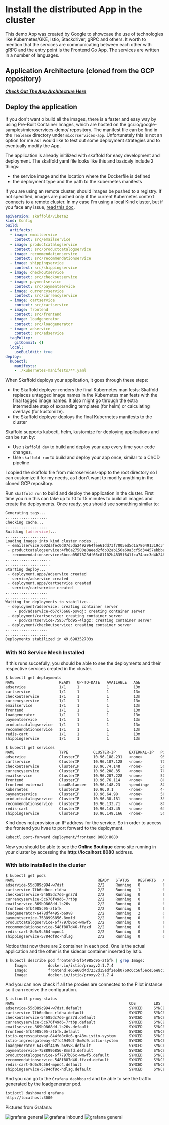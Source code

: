 # Install the distributed App in the cluster

This demo App was created by Google to showcase the use of technologies like Kubernetes/GKE, Istio, Stackdriver, gRPC and others. It worth to mention that the services are communicating between each other with gRPC and the entry point is the Frontend Go App. The services are written in a number of languages.

## Application Architecture (cloned from the GCP repository)

***<a href="https://github.com/GoogleCloudPlatform/microservices-demo#service-architecture" target="_blank">Check Out The App Architecture Here</a>***

## Deploy the application

If you don't want o build all the images, there is a faster and easy way by using Pre-Built Container Images, which are hosted on the gcr.io/google-samples/microservices-demo/ repository. The manifest file can be find in the `realease` directory under `micorservices-app`. Unfortunately this is not an option for me as I would like to test out some deployment strategies and to eventually modify the App.

The application is already initilized with skaffold for easy development and deployment.
The skaffold yaml file looks like this and basicaly include 2 things:

* the service image and the location where the Dockerfile is defined
* the deployment type and the path to the kubernetes manifests

If you are using an remote cluster, should images be pushed to a registry. If not specified, images are pushed only if the current Kubernetes context connects to a remote cluster. In my case I'm using a local Kind cluster, but if you face any issue, [read this doc](https://skaffold.dev/docs/environment/local-cluster/).

```yaml
apiVersion: skaffold/v1beta2
kind: Config
build:
  artifacts:
  - image: emailservice
    context: src/emailservice
  - image: productcatalogservice
    context: src/productcatalogservice
  - image: recommendationservice
    context: src/recommendationservice
  - image: shippingservice
    context: src/shippingservice
  - image: checkoutservice
    context: src/checkoutservice
  - image: paymentservice
    context: src/paymentservice
  - image: currencyservice
    context: src/currencyservice
  - image: cartservice
    context: src/cartservice
  - image: frontend
    context: src/frontend
  - image: loadgenerator
    context: src/loadgenerator
  - image: adservice
    context: src/adservice
  tagPolicy:
    gitCommit: {}
  local:
    useBuildkit: true
deploy:
  kubectl:
    manifests:
    - ./kubernetes-manifests/**.yaml
```

When Skaffold deploys your application, it goes through these steps:

* the Skaffold deployer renders the final Kubernetes manifests: Skaffold replaces untagged image names in the Kubernetes manifests with the final tagged image names. It also might go through the extra intermediate step of expanding templates (for helm) or calculating overlays (for kustomize).
* the Skaffold deployer deploys the final Kubernetes manifests to the cluster

Skaffold supports kubectl, helm, kustomize for deploying applications and can be run by:

* Use `skaffold dev` to build and deploy your app every time your code changes,
* Use `skaffold run` to build and deploy your app once, similar to a CI/CD pipeline

I copied the skaffold file from microservices-app to the root directory so I can customize it for my needs, as I don't want to modify anything in the cloned GCP repository.

Run `skaffold run` to build and deploy the application in the cluster. First time you run this can take up to 10 to 15 minutes to build all images and create the deployments. Once ready, you should see something similar to:

```bash
Generating tags...
...................
Checking cache...
...................
Building [adservice]...
...................
Loading images into kind cluster nodes...
 - emailservice:602dafec0d07d5da2492964fee61dd73f7005ed5d1a786491319c3fd583a0319 -> Loaded
 - productcatalogservice:4fb6a27500e0aeed2fdb32ab156a60a3cf5d34457ebbbac7b26e98f7eef03177 -> Loaded
 - recommendationservice:6bcca0507828df66c81102b4835f641fca74acc3d4b248aca92fee9f167225bc -> Loaded
....................
....................
Starting deploy...
 - deployment.apps/adservice created
 - service/adservice created
 - deployment.apps/cartservice created
 - service/cartservice created
...................
...................
Waiting for deployments to stabilize...
 - deployment/adservice: creating container server
    - pod/adservice-d67c75668-psvqj: creating container server
 - deployment/cartservice: creating container server
    - pod/cartservice-75957fbd95-4lzgz: creating container server
 - deployment/checkoutservice: creating container server
...................
...................
Deployments stabilized in 49.698352703s
```

### With NO Service Mesh Installed

If this runs succefully, you should be able to see the deployments and their respective services created in the cluster.

```bash
$ kubectl get deployments
NAME                    READY   UP-TO-DATE   AVAILABLE   AGE
adservice               1/1     1            1           13m
cartservice             1/1     1            1           13m
checkoutservice         1/1     1            1           13m
currencyservice         1/1     1            1           13m
emailservice            1/1     1            1           13m
frontend                1/1     1            1           13m
loadgenerator           1/1     1            1           13m
paymentservice          1/1     1            1           13m
productcatalogservice   1/1     1            1           13m
recommendationservice   1/1     1            1           13m
redis-cart              1/1     1            1           13m
shippingservice         1/1     1            1           13m

$ kubectl get services
NAME                    TYPE           CLUSTER-IP      EXTERNAL-IP   PORT(S)        AGE
adservice               ClusterIP      10.96.188.231   <none>        9555/TCP       13m
cartservice             ClusterIP      10.96.107.128   <none>        7070/TCP       13m
checkoutservice         ClusterIP      10.96.74.148    <none>        5050/TCP       13m
currencyservice         ClusterIP      10.96.208.35    <none>        7000/TCP       13m
emailservice            ClusterIP      10.96.207.228   <none>        5000/TCP       13m
frontend                ClusterIP      10.96.76.114    <none>        80/TCP         13m
frontend-external       LoadBalancer   10.96.148.23    <pending>     80:31665/TCP   13m
kubernetes              ClusterIP      10.96.0.1       <none>        443/TCP        5h56m
paymentservice          ClusterIP      10.96.64.98     <none>        50051/TCP      13m
productcatalogservice   ClusterIP      10.96.38.181    <none>        3550/TCP       13m
recommendationservice   ClusterIP      10.96.133.71    <none>        8080/TCP       13m
redis-cart              ClusterIP      10.96.143.45    <none>        6379/TCP       13m
shippingservice         ClusterIP      10.96.149.166   <none>        50051/TCP      13m
```

Kind does not provision an IP address for the service. So in order to access the frontend you hvae to port forward to the deployment.

```bash
kubectl port-forward deployment/frontend 8080:8080
```

Now you should be able to see the **Online Boutique** demo site running in your cluster by accessing the **http://localhost:8080** address.

### With Istio installed in the cluster

```bash
$ kubectl get pods
NAME                                     READY   STATUS    RESTARTS   AGE
adservice-55d889c994-w7dst               2/2     Running   0          69s
cartservice-7fb6cdbcc-rldhw              2/2     Running   1          69s
checkoutservice-54685dc7d6-gnz7d         2/2     Running   0          69s
currencyservice-5c676f49d6-7rtbp         2/2     Running   0          69s
emailservice-869b9868dd-ls26v            2/2     Running   0          69s
frontend-5fb4985c95-ztbfk                2/2     Running   0          69s
loadgenerator-6478df4495-b69v8           2/2     Running   2          68s
paymentservice-7588996856-8mmfd          2/2     Running   0          68s
productcatalogservice-6f7797b86c-wmwf5   2/2     Running   0          68s
recommendationservice-548f887d46-ffzxd   2/2     Running   0          68s
redis-cart-8d6c9c564-mpnc4               2/2     Running   0          68s
shippingservice-5784df8c-hdlsg           2/2     Running   0          68s
```

Notice that now there are 2 container in each pod. One is the actual application and the other is the sidecar container inserted by Istio.

```bash
$ kubectl describe pod frontend-5fb4985c95-ztbfk | grep Image:
    Image:         docker.io/istio/proxyv2:1.7.4
    Image:         frontend:e65e60d4d7232d15edf2e6b0760c6c56f5ece56e8c1084864de91bac86b3ffb1
    Image:         docker.io/istio/proxyv2:1.7.4

```

And you can now check if all the proxies are connected to the Pilot instance so it can receive the configuration.

```bash
$ istioctl proxy-status
NAME                                                   CDS        LDS        EDS        RDS          ISTIOD                     VERSION
adservice-55d889c994-w7dst.default                     SYNCED     SYNCED     SYNCED     SYNCED       istiod-766d57484-c9l5q     1.7.4
cartservice-7fb6cdbcc-rldhw.default                    SYNCED     SYNCED     SYNCED     SYNCED       istiod-766d57484-c9l5q     1.7.4
checkoutservice-54685dc7d6-gnz7d.default               SYNCED     SYNCED     SYNCED     SYNCED       istiod-766d57484-c9l5q     1.7.4
currencyservice-5c676f49d6-7rtbp.default               SYNCED     SYNCED     SYNCED     SYNCED       istiod-766d57484-c9l5q     1.7.4
emailservice-869b9868dd-ls26v.default                  SYNCED     SYNCED     SYNCED     SYNCED       istiod-766d57484-c9l5q     1.7.4
frontend-5fb4985c95-ztbfk.default                      SYNCED     SYNCED     SYNCED     SYNCED       istiod-766d57484-c9l5q     1.7.4
istio-egressgateway-844fd8c8c6-gr48m.istio-system      SYNCED     SYNCED     SYNCED     NOT SENT     istiod-766d57484-c9l5q     1.7.4
istio-ingressgateway-67fc4949df-8m9d9.istio-system     SYNCED     SYNCED     SYNCED     NOT SENT     istiod-766d57484-c9l5q     1.7.4
loadgenerator-6478df4495-b69v8.default                 SYNCED     SYNCED     SYNCED     SYNCED       istiod-766d57484-c9l5q     1.7.4
paymentservice-7588996856-8mmfd.default                SYNCED     SYNCED     SYNCED     SYNCED       istiod-766d57484-c9l5q     1.7.4
productcatalogservice-6f7797b86c-wmwf5.default         SYNCED     SYNCED     SYNCED     SYNCED       istiod-766d57484-c9l5q     1.7.4
recommendationservice-548f887d46-ffzxd.default         SYNCED     SYNCED     SYNCED     SYNCED       istiod-766d57484-c9l5q     1.7.4
redis-cart-8d6c9c564-mpnc4.default                     SYNCED     SYNCED     SYNCED     SYNCED       istiod-766d57484-c9l5q     1.7.4
shippingservice-5784df8c-hdlsg.default                 SYNCED     SYNCED     SYNCED     SYNCED       istiod-766d57484-c9l5q     1.7.4
```

And you can go to the `Grafana dashboard` and be able to see the traffic generated by the loadgenerator pod.

```bash
istioctl dashboard grafana
http://localhost:3000
```

Pictures from Grafana:

![grafana general](grafana_general.png "Grafana General")
![grafana inbound](grafana_inbound.png "Grafana Inbound")
![grafana general](grafana_outbound.png "Grafana Outbound")
